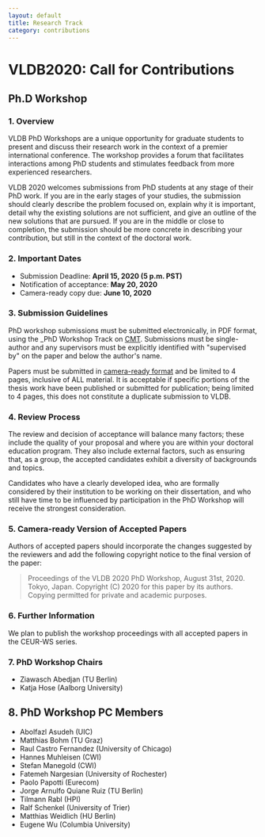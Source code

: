 ```yaml
---
layout: default
title: Research Track
category: contributions
---
```


# VLDB2020: Call for Contributions

## Ph.D Workshop

### 1. Overview
VLDB PhD Workshops are a unique opportunity for graduate students to present and discuss their research work in the context of a premier international conference. The workshop provides a forum that facilitates interactions among PhD students and stimulates feedback from more experienced researchers.

VLDB 2020 welcomes submissions from PhD students at any stage of their PhD work. If you are in the early stages of your studies, the submission should clearly describe the problem focused on, explain why it is important, detail why the existing solutions are not sufficient, and give an outline of the new solutions that are pursued. If you are in the middle or close to completion, the submission should be more concrete in describing your contribution, but still in the context of the doctoral work.

### 2. Important Dates

* Submission Deadline: **April 15, 2020 (5 p.m. PST)**
* Notification of acceptance: **May 20, 2020**
* Camera-ready copy due: **June 10, 2020**

### 3. Submission Guidelines

PhD workshop submissions must be submitted electronically, in PDF format, using the _PhD Workshop Track on [CMT](https://cmt3.research.microsoft.com/VLDB2020/). Submissions must be single-author and any supervisors must be explicitly identified with "supervised by" on the paper and below the author's name.

Papers must be submitted in [camera-ready format](https://vldb2020.org/formatting-guidelines.html) and be limited to 4 pages, inclusive of ALL material. It is acceptable if specific portions of the thesis work have been published or submitted for publication; being limited to 4 pages, this does not constitute a duplicate submission to VLDB.

### 4. Review Process

The review and decision of acceptance will balance many factors; these include the quality of your proposal and where you are within your doctoral education program. They also include external factors, such as ensuring that, as a group, the accepted candidates exhibit a diversity of backgrounds and topics.

Candidates who have a clearly developed idea, who are formally considered by their institution to be working on their dissertation, and who still have time to be influenced by participation in the PhD Workshop will receive the strongest consideration.

### 5. Camera-ready Version of Accepted Papers

Authors of accepted papers should incorporate the changes suggested by the reviewers and add the following copyright notice to the final version of the paper:

> Proceedings of the VLDB 2020 PhD Workshop, August 31st, 2020. Tokyo, Japan. Copyright (C) 2020 for this paper by its authors. Copying permitted for private and academic purposes.

### 6. Further Information

We plan to publish the workshop proceedings with all accepted papers in the CEUR-WS series.

### 7. PhD Workshop Chairs

* Ziawasch Abedjan (TU Berlin)
* Katja Hose (Aalborg University)

## 8. PhD Workshop PC Members

* Abolfazl Asudeh (UIC)
* Matthias Bohm (TU Graz)
* Raul Castro Fernandez (University of Chicago)
* Hannes Muhleisen (CWI)
* Stefan Manegold (CWI)
* Fatemeh Nargesian (University of Rochester)
* Paolo Papotti (Eurecom)
* Jorge Arnulfo Quiane Ruiz (TU Berlin)
* Tilmann Rabl (HPI)
* Ralf Schenkel (University of Trier)
* Matthias Weidlich (HU Berlin)
* Eugene Wu (Columbia University)
